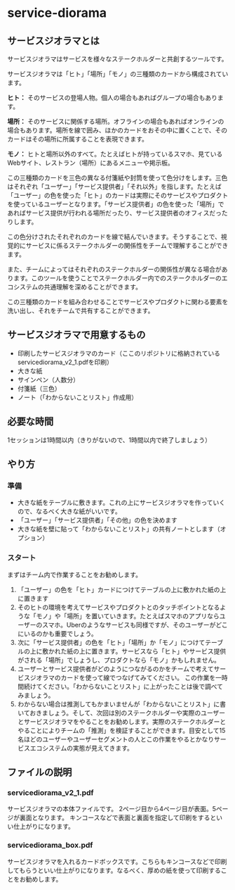 # service-diorama
## サービスジオラマとは
サービスジオラマはサービスを様々なステークホルダーと共創するツールです。

サービスジオラマは「ヒト」「場所」「モノ」の三種類のカードから構成されています。

__ヒト：__ そのサービスの登場人物。個人の場合もあればグループの場合もあります。

__場所：__ そのサービスに関係する場所。オフラインの場合もあればオンラインの場合もあります。場所を線で囲み、ほかのカードをおその中に置くことで、そのカードはその場所に所属することを表現できます。

__モノ：__ ヒトと場所以外のすべて。たとえばヒトが持っているスマホ、見ているWebサイト、レストラン（場所）にあるメニューや掲示板。

この三種類のカードを三色の異なる付箋紙や封筒を使って色分けをします。三色はそれぞれ「ユーザー」「サービス提供者」「それ以外」を指します。たとえば「ユーザー」の色を使った「ヒト」のカードは実際にそのサービスやプロダクトを使っているユーザーとなります。「サービス提供者」の色を使った「場所」であればサービス提供が行われる場所だったり、サービス提供者のオフィスだったりします。

この色分けされたそれぞれのカードを線で結んでいきます。そうすることで、視覚的にサービスに係るステークホルダーの関係性をチームで理解することができます。

また、チームによってはそれぞれのステークホルダーの関係性が異なる場合があります。このツールを使うことでステークホルダー内でのステークホルダーのエコシステムの共通理解を深めることができます。

この三種類のカードを組み合わせることでサービスやプロダクトに関わる要素を洗い出し、それをチームで共有することができます。
## サービスジオラマで用意するもの
- 印刷したサービスジオラマのカード（ここのリポジトリに格納されているservicediorama_v2_1.pdfを印刷）
- 大きな紙
- サインペン（人数分）
- 付箋紙（三色）
- ノート（「わからないことリスト」作成用）
## 必要な時間
1セッションは1時間以内（きりがないので、1時間以内で終了しましょう）
## やり方
### 準備
- 大きな紙をテーブルに敷きます。これの上にサービスジオラマを作っていくので、なるべく大きな紙がいいです。
- 「ユーザー」「サービス提供者」「その他」の色を決めます
- 大きな紙を壁に貼って「わからないことリスト」の共有ノートとします（オプション）
### スタート
まずはチーム内で作業することをお勧めします。
1. 「ユーザー」の色を「ヒト」カードにつけてテーブルの上に敷かれた紙の上に置きます
1. そのヒトの環境を考えてサービスやプロダクトとのタッチポイントとなるような「モノ」や「場所」を置いていきます。たとえばスマホのアプリならユーザーのスマホ。Uberのようなサービスも同様ですが、そのユーザーがどこにいるのかも重要でしょう。
1. 次に「サービス提供者」の色を「ヒト」「場所」か「モノ」につけてテーブルの上に敷かれた紙の上に置きます。サービスなら「ヒト」やサービス提供がされる「場所」でしょうし、プロダクトなら「モノ」かもしれません。
1. ユーザーとサービス提供者がどのようにつながるのかをチームで考えてサービスジオラマのカードを使って線でつなげてみてください。
この作業を一時間続けてください。「わからないことリスト」に上がったことは後で調べてみましょう。
1. わからない場合は推測してもかまいませんが「わからないことリスト」に書いておきましょう。そして、次回は別のステークホルダーや実際のユーザーとサービスジオラマをやることをお勧めします。実際のステークホルダーとやることによりチームの「推測」を検証することができます。目安として15名ほどのユーザーやユーザーセグメントの人とこの作業をやるとかなりサービスエコシステムの実態が見えてきます。
## ファイルの説明
### servicediorama_v2_1.pdf
サービスジオラマの本体ファイルです。 2ページ目から4ページ目が表面。5ページが裏面となります。 キンコースなどで表面と裏面を指定して印刷をするといい仕上がりになります。
### servicediorama_box.pdf
サービスジオラマを入れるカードボックスです。こちらもキンコースなどで印刷してもらうといい仕上がりになります。なるべく、厚めの紙を使って印刷することをお勧めします。
